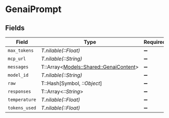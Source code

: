 # GenaiPrompt


## Fields

| Field                                                                         | Type                                                                          | Required                                                                      | Description                                                                   |
| ----------------------------------------------------------------------------- | ----------------------------------------------------------------------------- | ----------------------------------------------------------------------------- | ----------------------------------------------------------------------------- |
| `max_tokens`                                                                  | *T.nilable(::Float)*                                                          | :heavy_minus_sign:                                                            | N/A                                                                           |
| `mcp_url`                                                                     | *T.nilable(::String)*                                                         | :heavy_minus_sign:                                                            | N/A                                                                           |
| `messages`                                                                    | T::Array<[Models::Shared::GenaiContent](../../models/shared/genaicontent.md)> | :heavy_minus_sign:                                                            | N/A                                                                           |
| `model_id`                                                                    | *T.nilable(::String)*                                                         | :heavy_minus_sign:                                                            | N/A                                                                           |
| `raw`                                                                         | T::Hash[Symbol, *::Object*]                                                   | :heavy_minus_sign:                                                            | N/A                                                                           |
| `responses`                                                                   | T::Array<*::String*>                                                          | :heavy_minus_sign:                                                            | N/A                                                                           |
| `temperature`                                                                 | *T.nilable(::Float)*                                                          | :heavy_minus_sign:                                                            | N/A                                                                           |
| `tokens_used`                                                                 | *T.nilable(::Float)*                                                          | :heavy_minus_sign:                                                            | N/A                                                                           |